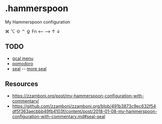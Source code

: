 # .hammerspoon
My Hammerspoon configuration

⌘ ⌥ ⇧ ⌃ ⇪ Fn ⟵ ⟶ ↑ ↓


## TODO
- [gcal menu](https://kevzheng.com/hammerspoon-karabiner)
- [pomodoro](https://kevzheng.com/hammerspoon-karabiner)
- [seal](http://www.hammerspoon.org/Spoons/Seal.html)
-- [more seal](https://github.com/zzamboni/zzamboni.org/blob/491b3873c9ec632f54df5f363aecbbb49fb4103f/content/post/2018-01-08-my-hammerspoon-configuration-with-commentary.md#seal-seal)


## Resources
- https://zzamboni.org/post/my-hammerspoon-configuration-with-commentary/
- https://github.com/zzamboni/zzamboni.org/blob/491b3873c9ec632f54df5f363aecbbb49fb4103f/content/post/2018-01-08-my-hammerspoon-configuration-with-commentary.md#seal-seal
